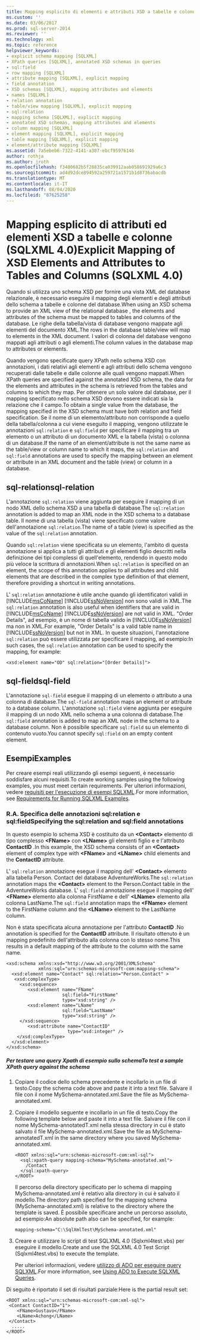 ```yaml
---
title: Mapping esplicito di elementi e attributi XSD a tabelle e colonne (SQLXML 4,0) | Microsoft Docs
ms.custom: ''
ms.date: 03/06/2017
ms.prod: sql-server-2014
ms.reviewer: ''
ms.technology: xml
ms.topic: reference
helpviewer_keywords:
- explicit schema mapping [SQLXML]
- XPath queries [SQLXML], annotated XSD schemas in queries
- sql:field
- row mapping [SQLXML]
- attribute mapping [SQLXML], explicit mapping
- field annotation
- XSD schemas [SQLXML], mapping attributes and elements
- names [SQLXML]
- relation annotation
- table/view mapping [SQLXML], explicit mapping
- sql:relation
- mapping schema [SQLXML], explicit mapping
- annotated XSD schemas, mapping attributes and elements
- column mapping [SQLXML]
- element mapping [SQLXML], explicit mapping
- table mapping [SQLXML], explicit mapping
- element/attribute mapping [SQLXML]
ms.assetid: 7a5ebeb6-7322-4141-a307-ebcf95976146
author: rothja
ms.author: jroth
ms.openlocfilehash: f3400682b5f28835ca039912aab058691929a6c3
ms.sourcegitcommit: ad4d92dce894592a259721a1571b1d8736abacdb
ms.translationtype: MT
ms.contentlocale: it-IT
ms.lasthandoff: 08/04/2020
ms.locfileid: "87625258"
---
```

# <a name="explicit-mapping-of-xsd-elements-and-attributes-to-tables-and-columns-sqlxml-40"></a><span data-ttu-id="2e2f9-102">Mapping esplicito di attributi ed elementi XSD a tabelle e colonne (SQLXML 4.0)</span><span class="sxs-lookup"><span data-stu-id="2e2f9-102">Explicit Mapping of XSD Elements and Attributes to Tables and Columns (SQLXML 4.0)</span></span>
  <span data-ttu-id="2e2f9-103">Quando si utilizza uno schema XSD per fornire una vista XML del database relazionale, è necessario eseguire il mapping degli elementi e degli attributi dello schema a tabelle e colonne del database.</span><span class="sxs-lookup"><span data-stu-id="2e2f9-103">When using an XSD schema to provide an XML view of the relational database , the elements and attributes of the schema must be mapped to tables and columns of the database.</span></span> <span data-ttu-id="2e2f9-104">Le righe della tabella/vista di database vengono mappate agli elementi del documento XML.</span><span class="sxs-lookup"><span data-stu-id="2e2f9-104">The rows in the database table/view will map to elements in the XML document.</span></span> <span data-ttu-id="2e2f9-105">I valori di colonna del database vengono mappati agli attributi o agli elementi.</span><span class="sxs-lookup"><span data-stu-id="2e2f9-105">The column values in the database map to attributes or elements.</span></span>  
  
 <span data-ttu-id="2e2f9-106">Quando vengono specificate query XPath nello schema XSD con annotazioni, i dati relativi agli elementi e agli attributi dello schema vengono recuperati dalle tabelle e dalle colonne alle quali vengono mappati.</span><span class="sxs-lookup"><span data-stu-id="2e2f9-106">When XPath queries are specified against the annotated XSD schema, the data for the elements and attributes in the schema is retrieved from the tables and columns to which they map.</span></span> <span data-ttu-id="2e2f9-107">Per ottenere un solo valore dal database, per il mapping specificato nello schema XSD devono essere indicati sia la relazione che il campo.</span><span class="sxs-lookup"><span data-stu-id="2e2f9-107">To obtain a single value from the database, the mapping specified in the XSD schema must have both relation and field specification.</span></span> <span data-ttu-id="2e2f9-108">Se il nome di un elemento/attributo non corrisponde a quello della tabella/colonna a cui viene eseguito il mapping, vengono utilizzate le annotazioni `sql:relation` e `sql:field` per specificare il mapping tra un elemento o un attributo di un documento XML e la tabella (vista) o colonna di un database.</span><span class="sxs-lookup"><span data-stu-id="2e2f9-108">If the name of an element/attribute is not the same name as the table/view or column name to which it maps, the `sql:relation` and `sql:field` annotations are used to specify the mapping between an element or attribute in an XML document and the table (view) or column in a database.</span></span>  
  
## <a name="sql-relation"></a><span data-ttu-id="2e2f9-109">sql-relation</span><span class="sxs-lookup"><span data-stu-id="2e2f9-109">sql-relation</span></span>  
 <span data-ttu-id="2e2f9-110">L'annotazione `sql:relation` viene aggiunta per eseguire il mapping di un nodo XML dello schema XSD a una tabella di database.</span><span class="sxs-lookup"><span data-stu-id="2e2f9-110">The `sql:relation` annotation is added to map an XML node in the XSD schema to a database table.</span></span> <span data-ttu-id="2e2f9-111">Il nome di una tabella (vista) viene specificato come valore dell'annotazione `sql:relation`.</span><span class="sxs-lookup"><span data-stu-id="2e2f9-111">The name of a table (view) is specified as the value of the `sql:relation` annotation.</span></span>  
  
 <span data-ttu-id="2e2f9-112">Quando `sql:relation` viene specificata su un elemento, l'ambito di questa annotazione si applica a tutti gli attributi e gli elementi figlio descritti nella definizione dei tipi complessi di quell'elemento, rendendo in questo modo più veloce la scrittura di annotazioni.</span><span class="sxs-lookup"><span data-stu-id="2e2f9-112">When `sql:relation` is specified on an element, the scope of this annotation applies to all attributes and child elements that are described in the complex type definition of that element, therefore providing a shortcut in writing annotations.</span></span>  
  
 <span data-ttu-id="2e2f9-113">L' `sql:relation` annotazione è utile anche quando gli identificatori validi in [!INCLUDE[msCoName](../../includes/msconame-md.md)] [!INCLUDE[ssNoVersion](../../includes/ssnoversion-md.md)] non sono validi in XML.</span><span class="sxs-lookup"><span data-stu-id="2e2f9-113">The `sql:relation` annotation is also useful when identifiers that are valid in [!INCLUDE[msCoName](../../includes/msconame-md.md)] [!INCLUDE[ssNoVersion](../../includes/ssnoversion-md.md)] are not valid in XML.</span></span> <span data-ttu-id="2e2f9-114">"Order Details", ad esempio, è un nome di tabella valido in [!INCLUDE[ssNoVersion](../../includes/ssnoversion-md.md)] ma non in XML.</span><span class="sxs-lookup"><span data-stu-id="2e2f9-114">For example, "Order Details" is a valid table name in [!INCLUDE[ssNoVersion](../../includes/ssnoversion-md.md)] but not in XML.</span></span> <span data-ttu-id="2e2f9-115">In queste situazioni, l'annotazione `sql:relation` può essere utilizzata per specificare il mapping, ad esempio:</span><span class="sxs-lookup"><span data-stu-id="2e2f9-115">In such cases, the `sql:relation` annotation can be used to specify the mapping, for example:</span></span>  
  
```  
<xsd:element name="OD" sql:relation="[Order Details]">  
```  
  
## <a name="sql-field"></a><span data-ttu-id="2e2f9-116">sql-field</span><span class="sxs-lookup"><span data-stu-id="2e2f9-116">sql-field</span></span>  
 <span data-ttu-id="2e2f9-117">L'annotazione `sql-field` esegue il mapping di un elemento o attributo a una colonna di database.</span><span class="sxs-lookup"><span data-stu-id="2e2f9-117">The `sql-field` annotation maps an element or attribute to a database column.</span></span> <span data-ttu-id="2e2f9-118">L'annotazione `sql:field` viene aggiunta per eseguire il mapping di un nodo XML nello schema a una colonna di database.</span><span class="sxs-lookup"><span data-stu-id="2e2f9-118">The `sql:field` annotation is added to map an XML node in the schema to a database column.</span></span> <span data-ttu-id="2e2f9-119">Non è possibile specificare `sql:field` su un elemento di contenuto vuoto.</span><span class="sxs-lookup"><span data-stu-id="2e2f9-119">You cannot specify `sql:field` on an empty content element.</span></span>  
  
## <a name="examples"></a><span data-ttu-id="2e2f9-120">Esempi</span><span class="sxs-lookup"><span data-stu-id="2e2f9-120">Examples</span></span>  
 <span data-ttu-id="2e2f9-121">Per creare esempi reali utilizzando gli esempi seguenti, è necessario soddisfare alcuni requisiti.</span><span class="sxs-lookup"><span data-stu-id="2e2f9-121">To create working samples using the following examples, you must meet certain requirements.</span></span> <span data-ttu-id="2e2f9-122">Per ulteriori informazioni, vedere [requisiti per l'esecuzione di esempi SQLXML](../sqlxml/requirements-for-running-sqlxml-examples.md).</span><span class="sxs-lookup"><span data-stu-id="2e2f9-122">For more information, see [Requirements for Running SQLXML Examples](../sqlxml/requirements-for-running-sqlxml-examples.md).</span></span>  
  
### <a name="a-specifying-the-sqlrelation-and-sqlfield-annotations"></a><span data-ttu-id="2e2f9-123">R.</span><span class="sxs-lookup"><span data-stu-id="2e2f9-123">A.</span></span> <span data-ttu-id="2e2f9-124">Specifica delle annotazioni sql:relation e sql:field</span><span class="sxs-lookup"><span data-stu-id="2e2f9-124">Specifying the sql:relation and sql:field annotations</span></span>  
 <span data-ttu-id="2e2f9-125">In questo esempio lo schema XSD è costituito da un **\<Contact>** elemento di tipo complesso **\<FName>** con **\<LName>** gli elementi figlio e e l'attributo **ContactID** .</span><span class="sxs-lookup"><span data-stu-id="2e2f9-125">In this example, the XSD schema consists of an **\<Contact>** element of complex type with **\<FName>** and **\<LName>** child elements and the **ContactID** attribute.</span></span>  
  
 <span data-ttu-id="2e2f9-126">L' `sql:relation` annotazione esegue il mapping dell' **\<Contact>** elemento alla tabella Person. Contact del database AdventureWorks.</span><span class="sxs-lookup"><span data-stu-id="2e2f9-126">The `sql:relation` annotation maps the **\<Contact>** element to the Person.Contact table in the AdventureWorks database.</span></span> <span data-ttu-id="2e2f9-127">L' `sql:field` annotazione esegue il mapping dell' **\<FName>** elemento alla colonna FirstName e dell' **\<LName>** elemento alla colonna LastName.</span><span class="sxs-lookup"><span data-stu-id="2e2f9-127">The `sql:field` annotation maps the **\<FName>** element to the FirstName column and the **\<LName>** element to the LastName column.</span></span>  
  
 <span data-ttu-id="2e2f9-128">Non è stata specificata alcuna annotazione per l'attributo **ContactID** .</span><span class="sxs-lookup"><span data-stu-id="2e2f9-128">No annotation is specified for the **ContactID** attribute.</span></span> <span data-ttu-id="2e2f9-129">Il risultato ottenuto è un mapping predefinito dell'attributo alla colonna con lo stesso nome.</span><span class="sxs-lookup"><span data-stu-id="2e2f9-129">This results in a default mapping of the attribute to the column with the same name.</span></span>  
  
```  
<xsd:schema xmlns:xsd="http://www.w3.org/2001/XMLSchema"  
            xmlns:sql="urn:schemas-microsoft-com:mapping-schema">  
  <xsd:element name="Contact" sql:relation="Person.Contact" >  
   <xsd:complexType>  
     <xsd:sequence>  
        <xsd:element name="FName"  
                     sql:field="FirstName"   
                     type="xsd:string" />   
        <xsd:element name="LName"    
                     sql:field="LastName"    
                     type="xsd:string" />  
     </xsd:sequence>  
        <xsd:attribute name="ContactID"   
                       type="xsd:integer" />  
    </xsd:complexType>  
  </xsd:element>  
</xsd:schema>  
```  
  
##### <a name="to-test-a-sample-xpath-query-against-the-schema"></a><span data-ttu-id="2e2f9-130">Per testare una query Xpath di esempio sullo schema</span><span class="sxs-lookup"><span data-stu-id="2e2f9-130">To test a sample XPath query against the schema</span></span>  
  
1.  <span data-ttu-id="2e2f9-131">Copiare il codice dello schema precedente e incollarlo in un file di testo.</span><span class="sxs-lookup"><span data-stu-id="2e2f9-131">Copy the schema code above and paste it into a text file.</span></span> <span data-ttu-id="2e2f9-132">Salvare il file con il nome MySchema-annotated.xml.</span><span class="sxs-lookup"><span data-stu-id="2e2f9-132">Save the file as MySchema-annotated.xml.</span></span>  
  
2.  <span data-ttu-id="2e2f9-133">Copiare il modello seguente e incollarlo in un file di testo.</span><span class="sxs-lookup"><span data-stu-id="2e2f9-133">Copy the following template below and paste it into a text file.</span></span> <span data-ttu-id="2e2f9-134">Salvare il file con il nome MySchema-annotatedT.xml nella stessa directory in cui è stato salvato il file MySchema-annotated.xml.</span><span class="sxs-lookup"><span data-stu-id="2e2f9-134">Save the file as MySchema-annotatedT.xml in the same directory where you saved MySchema-annotated.xml.</span></span>  
  
    ```  
    <ROOT xmlns:sql="urn:schemas-microsoft-com:xml-sql">  
      <sql:xpath-query mapping-schema="MySchema-annotated.xml">  
        /Contact  
      </sql:xpath-query>  
    </ROOT>  
    ```  
  
     <span data-ttu-id="2e2f9-135">Il percorso della directory specificato per lo schema di mapping MySchema-annotated.xml è relativo alla directory in cui è salvato il modello.</span><span class="sxs-lookup"><span data-stu-id="2e2f9-135">The directory path specified for the mapping schema (MySchema-annotated.xml) is relative to the directory where the template is saved.</span></span> <span data-ttu-id="2e2f9-136">È possibile specificare anche un percorso assoluto, ad esempio:</span><span class="sxs-lookup"><span data-stu-id="2e2f9-136">An absolute path also can be specified, for example:</span></span>  
  
    ```  
    mapping-schema="C:\SqlXmlTest\MySchema-annotated.xml"  
    ```  
  
3.  <span data-ttu-id="2e2f9-137">Creare e utilizzare lo script di test SQLXML 4.0 (Sqlxml4test.vbs) per eseguire il modello.</span><span class="sxs-lookup"><span data-stu-id="2e2f9-137">Create and use the SQLXML 4.0 Test Script (Sqlxml4test.vbs) to execute the template.</span></span>  
  
     <span data-ttu-id="2e2f9-138">Per ulteriori informazioni, vedere [utilizzo di ADO per eseguire query SQLXML](../sqlxml/using-ado-to-execute-sqlxml-4-0-queries.md).</span><span class="sxs-lookup"><span data-stu-id="2e2f9-138">For more information, see [Using ADO to Execute SQLXML Queries](../sqlxml/using-ado-to-execute-sqlxml-4-0-queries.md).</span></span>  
  
 <span data-ttu-id="2e2f9-139">Di seguito è riportato il set di risultati parziale:</span><span class="sxs-lookup"><span data-stu-id="2e2f9-139">Here is the partial result set:</span></span>  
  
```  
<ROOT xmlns:sql="urn:schemas-microsoft-com:xml-sql">   
 <Contact ContactID="1">   
    <FName>Gustavo</FName>   
    <LName>Achong</LName>   
 </Contact>   
  .....  
</ROOT>  
```  
  
  
